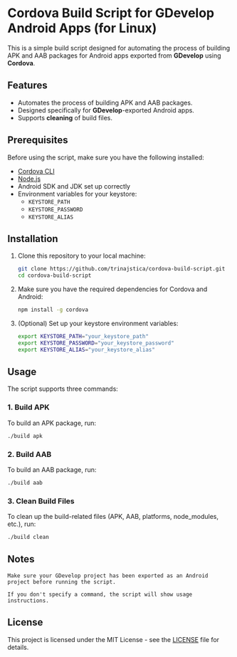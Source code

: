 # Cordova Build Script for GDevelop Android Apps (for Linux)

This is a simple build script designed for automating the process of building APK and AAB packages for Android apps exported from **GDevelop** using **Cordova**.

## Features
- Automates the process of building APK and AAB packages.
- Designed specifically for **GDevelop**-exported Android apps.
- Supports **cleaning** of build files.

## Prerequisites
Before using the script, make sure you have the following installed:

- [Cordova CLI](https://cordova.apache.org/)
- [Node.js](https://nodejs.org/)
- Android SDK and JDK set up correctly
- Environment variables for your keystore:
  - `KEYSTORE_PATH`
  - `KEYSTORE_PASSWORD`
  - `KEYSTORE_ALIAS`

## Installation

1. Clone this repository to your local machine:
    ```bash
    git clone https://github.com/trinajstica/cordova-build-script.git
    cd cordova-build-script
    ```

2. Make sure you have the required dependencies for Cordova and Android:
    ```bash
    npm install -g cordova
    ```

3. (Optional) Set up your keystore environment variables:
    ```bash
    export KEYSTORE_PATH="your_keystore_path"
    export KEYSTORE_PASSWORD="your_keystore_password"
    export KEYSTORE_ALIAS="your_keystore_alias"
    ```

## Usage

The script supports three commands:

### 1. Build APK
To build an APK package, run:
```bash
./build apk
```

### 2. Build AAB

To build an AAB package, run:
```bash
./build aab
```

### 3. Clean Build Files

To clean up the build-related files (APK, AAB, platforms, node_modules, etc.), run:
```bash
./build clean
```

## Notes

    Make sure your GDevelop project has been exported as an Android project before running the script.

    If you don't specify a command, the script will show usage instructions.

## License

This project is licensed under the MIT License - see the [LICENSE](LICENSE) file for details.

